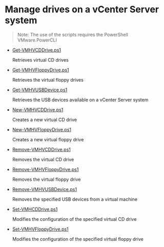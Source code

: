 # Manage drives on a vCenter Server system

> Note: The use of the scripts requires the PowerShell VMware.PowerCLI

+ [Get-VMHVCDDrive.ps1](./Get-VMHVCDDrive.ps1)

  Retrieves virtual CD drives
  
+ [Get-VMHVFloppyDrive.ps1](./Get-VMHVFloppyDrive.ps1)

  Retrieves the virtual floppy drives
  
+ [Get-VMHVUSBDevice.ps1](./Get-VMHVUSBDevice.ps1)

  Retrieves the USB devices available on a vCenter Server system

+ [New-VMHVCDDrive.ps1](./New-VMHVCDDrive.ps1)

  Creates a new virtual CD drive

+ [New-VMHVFloppyDrive.ps1](./New-VMHVFloppyDrive.ps1)

  Creates a new virtual floppy drive

+ [Remove-VMHVCDDrive.ps1](./Remove-VMHVCDDrive.ps1)

  Removes the virtual CD drive

+ [Remove-VMHVFloppyDrive.ps1](./Remove-VMHVFloppyDrive.ps1)

  Removes the virtual floppy drive

+ [Remove-VMHVUSBDevice.ps1](./Remove-VMHVUSBDevice.ps1)

  Removes the specified USB devices from a virtual machine

+ [Set-VMHCDDrive.ps1](./Set-VMHVCDDrive.ps1)

  Modifies the configuration of the specified virtual CD drive

+ [Set-VMHVFloppyDrive.ps1](./Set-VMHVFloppyDrive.ps1)

  Modifies the configuration of the specified virtual floppy drive